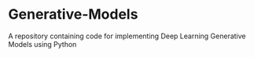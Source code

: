 # Generative-Models
A repository containing code for implementing Deep Learning Generative Models using Python
